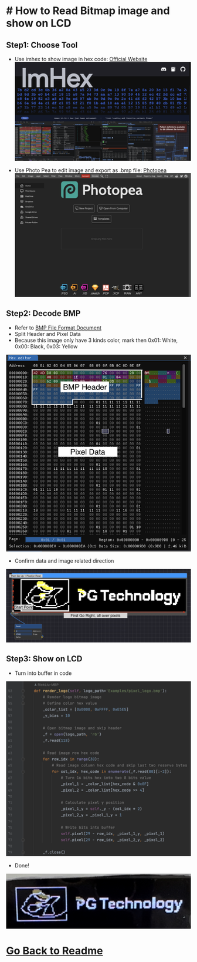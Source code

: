 # # How to Read Bitmap image and show on LCD
## Step1: Choose Tool
* Use imhex to show image in hex code: [Official Website](https://imhex.werwolv.net)
![BMP_img](../Images/BMP_imhex.png)

* Use Photo Pea to edit image and export as .bmp file: [Photopea](https://www.photopea.com)
![BMP_img](../Images/BMP_Photopea.png)

## Step2: Decode BMP
* Refer to [BMP File Format Document](http://www.ece.ualberta.ca/~elliott/ee552/studentAppNotes/2003_w/misc/bmp_file_format/bmp_file_format.htm)
*  Split Header and Pixel Data
*  Because this image only have 3 kinds color, mark then 0x01: White, 0x00: Black, 0x03: Yellow

![BMP_img](../Images/BMP_Hex.png )

 * Confirm data and image related direction

![BMP_img](../Images/BMP_Direction.png )

## Step3: Show on LCD
* Turn into buffer in code

![BMP_img](../Images/BMP_Code.png )

* Done!

![BMP_img](../Images/BMP_res.jpg )

# [Go Back to Readme](../README.md)
